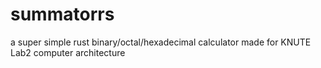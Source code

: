 # summatorrs
a super simple rust binary/octal/hexadecimal calculator made for KNUTE Lab2 computer architecture
